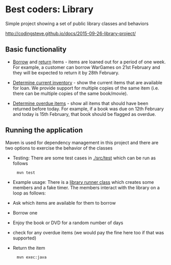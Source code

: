 

Best coders: Library
===================

Simple project showing a set of public library classes and behaviors

http://codingsteve.github.io/docs/2015-09-26-library-project/

Basic functionality
-------------------

 - [Borrow][ITEM1] and [return][ITEM2] items - 
   items are loaned out for a period of one week. 
   For example, a customer can borrow WarGames on 21st February and they will be expected to return it by 28th February.
   

 - [Determine current inventory][ITEM3] - show the current items that are available for loan. We provide support for multiple copies of the same item (i.e. there can be multiple copies of the same book/movie).  
   
 - [Determine overdue items][ITEM4] - show all items that should have been returned before today. 
   For example, if a book was due on 12th February and today is 15th February, that book should be flagged as overdue. 

 
Running the application
-----------------------
 
Maven is used for dependency management in this project and there are two options to exercise the behavior of the classes
 
 - Testing: There are some test cases in [./src/test][TESTDIR] which can be run as follows
 
```
     mvn test
```     
     
- Example usage:  There is a [library runner class][LRCLASS] which creates some members and a fake timer. The members interact with the library on a loop as follows:

- Ask which items are available for them to borrow
- Borrow one
- Enjoy the book or DVD for a random number of days
- check for any overdue items (we would pay the fine here too if that was supported)
- Return the item      
 
```
     mvn exec:java 
```




   
   [ITEM1]: https://github.com/codingSteve/library/issues/1
   [ITEM2]: https://github.com/codingSteve/library/issues/2
   [ITEM3]: https://github.com/codingSteve/library/issues/3
   [ITEM4]: https://github.com/codingSteve/library/issues/4
   [TESTDIR]: https://github.com/codingSteve/library/tree/master/src/test
   [LRCLASS]: https://github.com/codingSteve/library/blob/master/src/main/java/bestcoders/library/world/LibraryRunner.java